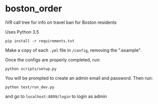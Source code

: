 # boston_order
IVR call tree for info on travel ban for Boston residents


Uses Python 3.5

```
pip install -r requirements.txt
```

Make a copy of each `.yml` file in `/config`, removing the ".example".

Once the configs are properly completed, run:

```
python scripts/setup.py
```

You will be prompted to create an admin email and password.
Then run:

```
python test/run_dev.py
```

and go to `localhost:8899/login` to login as admin